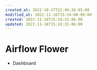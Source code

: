 ```yaml
---
created_at: 2022-10-27T22:40:36-05:00
modified_at: 2022-11-16T15:24:00-06:00
created: 2022-11-16T15:24:31-06:00
updated: 2022-11-16T15:24:31-06:00
---
```


# Airflow Flower
- Dashboard